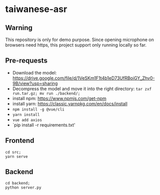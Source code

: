 # taiwanese-asr

## Warning
This repository is only for demo purpose. Since opening microphone on browsers need https, this project support only running locally so far.

## Pre-requests
- Download the model: https://drive.google.com/file/d/1VeSKm1F1t4b1eD73UfRBoiGY_Zhv0-9B/view?usp=sharing
- Decompress the model and move it into the right directory: `tar zxf run.tar.gz; mv run ./backend/;`
- install npm: https://www.npmjs.com/get-npm
- install yarn: https://classic.yarnpkg.com/en/docs/install
- `npm install -g @vue/cli`
- `yarn install`
- `vue add axios`
- `pip install -r requirements.txt'

## Frontend
```
cd src;
yarn serve
```

## Backend
```
cd backend;
python server.py
```
